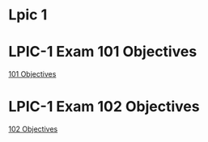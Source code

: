 # Lpic 1

# LPIC-1 Exam 101 Objectives

[101 Objectives](https://github.com/SamanKhalife/linux-Tutorial/blob/main/Lpic%201/LPIC-1%20Exam%20101%20Objectives.md)


# LPIC-1 Exam 102 Objectives


[102 Objectives](https://github.com/SamanKhalife/linux-Tutorial/blob/main/Lpic%201/LPIC-1%20Exam%20102%20Objectives.md)


